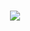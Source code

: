 <h1 align="center">
<img align="center" src="https://github-readme-stats.vercel.app/api?username=Hawxy&theme=algolia&count_private=true&include_all_commits=true&show_icons=true&custom_title=Hawxy%27s%20Github%20Stats" />
</h1>
